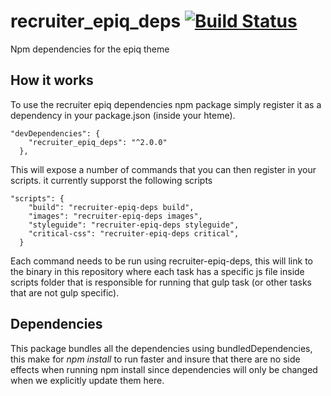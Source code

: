 # recruiter_epiq_deps [![Build Status][ci-img]][ci]

Npm dependencies for the epiq theme

## How it works

To use the recruiter epiq dependencies npm package simply register it as a dependency in your package.json (inside your hteme).

```
"devDependencies": {
    "recruiter_epiq_deps": "^2.0.0"
  },
```

This will expose a number of commands that you can then register in your scripts. it currently supporst the following scripts

```
"scripts": {
    "build": "recruiter-epiq-deps build",
    "images": "recruiter-epiq-deps images",
    "styleguide": "recruiter-epiq-deps styleguide",
    "critical-css": "recruiter-epiq-deps critical",
  }
```

Each command needs to be run using recruiter-epiq-deps, this will link to the binary in this repository where each task has a specific js file inside scripts folder that is responsible for running that gulp task (or other tasks that are not gulp specific).

## Dependencies

This package bundles all the dependencies using bundledDependencies, this make for _npm install_ to run faster and insure that there are no side effects when running npm install since dependencies will only be changed when we explicitly update them here.

[ci-img]: https://travis-ci.org/jobiqo/recruiter_epiq_deps.svg
[ci]: https://travis-ci.org/jobiqo/recruiter_epiq_deps
